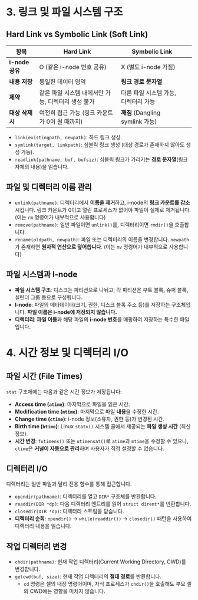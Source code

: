 # 3. 링크 및 파일 시스템 구조
## Hard Link vs Symbolic Link (Soft Link)

| **항목**        | **Hard Link**                 | **Symbolic Link**            |     |
| ------------- | ----------------------------- | ---------------------------- | --- |
| **i-node 공유** | O (같은 i-node 번호 공유)           | X (별도 i-node 가짐)             |     |
| **내용 저장**     | 동일한 데이터 영역                    | **링크 경로 문자열**                |     |
| **제약**        | 같은 파일 시스템 내에서만 가능, 디렉터리 생성 불가 | 다른 파일 시스템 가능, 디렉터리 가능        |     |
| **대상 삭제 시**   | 여전히 접근 가능 (링크 카운트가 0이 될 때까지)  | **깨짐** (Dangling symlink 가능) |     |
- `link(existingpath, newpath)`: 하드 링크 생성.
- `symlink(target, linkpath)`: 심볼릭 링크 생성 (대상 경로가 존재하지 않아도 생성 가능).
- `readlink(pathname, buf, bufsiz)`: 심볼릭 링크가 가리키는 **경로 문자열**(링크 자체의 내용)을 읽습니다.
## 파일 및 디렉터리 이름 관리
- `unlink(pathname)`: 디렉터리에서 **이름을 제거**하고, i-node의 **링크 카운트를 감소**시킵니다. 링크 카운트가 0이고 열린 프로세스가 없어야 파일이 실제로 제거됩니다. (이는 `rm` 명령어가 내부적으로 사용합니다) 
- `remove(pathname)`: 일반 파일이면 `unlink()`를, 디렉터리이면 `rmdir()`을 호출합니다.
- `rename(oldpath, newpath)`: 파일 또는 디렉터리의 이름을 변경합니다. `newpath`가 존재하면 **원자적 연산으로 덮어씁니다**. (이는 `mv` 명령어가 내부적으로 사용합니다) 
## 파일 시스템과 I-node
- **파일 시스템 구조**: 디스크는 파티션으로 나뉘고, 각 파티션은 부트 블록, 슈퍼 블록, 실린더 그룹 등으로 구성됩니다.
- **I-node**: 파일의 메타데이터(크기, 권한, 디스크 블록 주소 등)를 저장하는 구조체입니다. **파일 이름은 i-node에 저장되지 않습니다.**
- **디렉터리**: **파일 이름**과 해당 파일의 **i-node 번호**를 매핑하여 저장하는 특수한 파일입니다.
# 4. 시간 정보 및 디렉터리 I/O
## 파일 시간 (File Times)
`stat` 구조체에는 다음과 같은 시간 정보가 저장됩니다:
- **Access time (`atime`)**: 마지막으로 파일을 읽은 시간.
- **Modification time (`mtime`)**: 마지막으로 파일 **내용**을 수정한 시간.
- **Change time (`ctime`)**: i-node 정보(소유자, 권한 등)가 변경된 시간.
- **Birth time (`btime`)**: Linux `statx()` 시스템 콜에서 제공되는 **파일 생성 시간** (최신 정보).
- **시간 변경**: `futimens()` 또는 `utimensat()`로 `atime`과 `mtime`을 수정할 수 있으나, `ctime`은 **커널이 자동으로 관리**하며 사용자가 직접 설정할 수 없습니다.
## 디렉터리 I/O
디렉터리는 일반 파일과 달리 전용 함수를 통해 접근합니다.
- `opendir(pathname)`: 디렉터리를 열고 `DIR*` 구조체를 반환합니다.
- `readdir(DIR *dp)`: 다음 디렉터리 엔트리를 읽어 `struct dirent*`를 반환합니다.
- `closedir(DIR *dp)`: 디렉터리 스트림을 닫습니다.
- **디렉터리 순회**: `opendir()` -> `while(readdir())` -> `closedir()` 패턴을 사용하여 디렉터리 내용을 읽습니다.
## 작업 디렉터리 변경
- `chdir(pathname)`: 현재 작업 디렉터리(Current Working Directory, CWD)를 변경합니다.
- `getcwd(buf, size)`: 현재 작업 디렉터리의 **절대 경로**를 반환합니다.
    - `cd` 명령은 셸의 내장 명령어이며, 자식 프로세스가 `chdir()`을 호출해도 부모 셸의 CWD에는 영향을 미치지 않습니다.